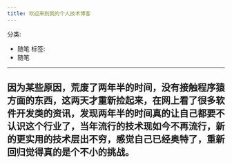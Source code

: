 ```yaml
---
title: 欢迎来到我的个人技术博客
---
```

分类:
- 随笔
标签:
- 随笔
---
因为某些原因，荒废了两年半的时间，没有接触程序猿方面的东西，这两天才重新捡起来<!--more-->，在网上看了很多软件开发类的资讯，发现两年半的时间真的让自己都要不认识这个行业了，当年流行的技术现如今不再流行，新的更实用的技术层出不穷，感觉自己已经奥特了，重新回归觉得真的是个不小的挑战。
---